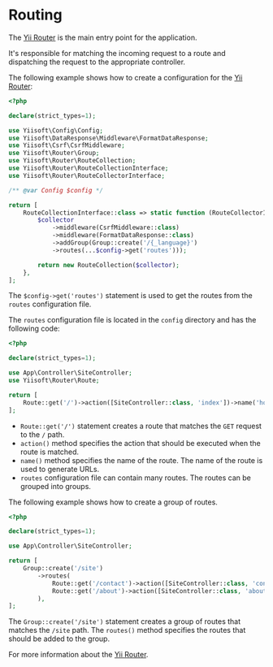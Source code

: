 # Routing

The [Yii Router](https://github.com/yiisoft/router) is the main entry point for the application.

It's responsible for matching the incoming request to a route and dispatching the request to the appropriate controller.

The following example shows how to create a configuration for the [Yii Router](https://github.com/yiisoft/router):

```php
<?php

declare(strict_types=1);

use Yiisoft\Config\Config;
use Yiisoft\DataResponse\Middleware\FormatDataResponse;
use Yiisoft\Csrf\CsrfMiddleware;
use Yiisoft\Router\Group;
use Yiisoft\Router\RouteCollection;
use Yiisoft\Router\RouteCollectionInterface;
use Yiisoft\Router\RouteCollectorInterface;

/** @var Config $config */

return [
    RouteCollectionInterface::class => static function (RouteCollectorInterface $collector) use ($config) {
        $collector
            ->middleware(CsrfMiddleware::class)
            ->middleware(FormatDataResponse::class)
            ->addGroup(Group::create('/{_language}')
            ->routes(...$config->get('routes')));

        return new RouteCollection($collector);
    },
];
```

The `$config->get('routes')` statement is used to get the routes from the `routes` configuration file.

The `routes` configuration file is located in the `config` directory and has the following code:

```php
<?php

declare(strict_types=1);

use App\Controller\SiteController;
use Yiisoft\Router\Route;

return [
    Route::get('/')->action([SiteController::class, 'index'])->name('home'),
];
```

- `Route::get('/')` statement creates a route that matches the `GET` request to the `/` path.
- `action()` method specifies the action that should be executed when the route is matched.
- `name()` method specifies the name of the route. The name of the route is used to generate URLs.
- `routes` configuration file can contain many routes. The routes can be grouped into groups.

The following example shows how to create a group of routes.

```php
<?php

declare(strict_types=1);

use App\Controller\SiteController;

return [
    Group::create('/site')
        ->routes(
            Route::get('/contact')->action([SiteController::class, 'contact'])->name('site/contact'),
            Route::get('/about')->action([SiteController::class, 'about'])->name('site/about'),
        ),
];
```

The `Group::create('/site')` statement creates a group of routes that matches the `/site` path. The `routes()` method specifies the routes that should be added to the group.

For more information about the [Yii Router](https://github.com/yiisoft/router).
